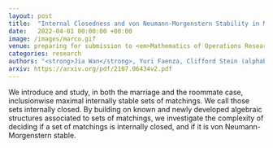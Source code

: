 ```yaml
---
layout: post
title:  "Internal Closedness and von Neumann-Morgenstern Stability in Matching Theory: Structures and Complexity"
date:   2022-04-01 00:00:00 +00:00
image: /images/marco.gif
venue: preparing for submission to <em>Mathematics of Operations Research</em>.
categories: research
authors: "<strong>Jia Wan</strong>, Yuri Faenza, Clifford Stein (alphabetical order)" 
arxiv: https://arxiv.org/pdf/2107.06434v2.pdf
---
```

We introduce and study, in both the marriage and the roommate case, inclusionwise maximal internally stable sets of matchings. We call those sets internally closed. By building on known and newly developed algebraic structures associated to sets of matchings, we investigate the complexity of deciding if a set of matchings is internally closed, and if it is von Neumann-Morgenstern stable.
